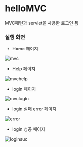 # helloMVC
MVC패턴과 servlet을 사용한 로그인 폼

### 실행 화면

- Home 페이지

![mvc](https://user-images.githubusercontent.com/38847724/103167864-2b02af80-4872-11eb-81fc-f0c428c82e11.PNG)

- Help 페이지

![mvchelp](https://user-images.githubusercontent.com/38847724/103167869-33f38100-4872-11eb-9b00-b96b92fae626.PNG)

- login 페이지

![mvclogin](https://user-images.githubusercontent.com/38847724/103167874-3d7ce900-4872-11eb-9295-8be8577c44b4.PNG)

- login 실패 error 페이지

![error](https://user-images.githubusercontent.com/38847724/103167876-4968ab00-4872-11eb-9e13-e27c5071cd5b.PNG)

- login 성공 페이지

![loginsuc](https://user-images.githubusercontent.com/38847724/103167875-440b6080-4872-11eb-9c58-4810588383d7.PNG)
